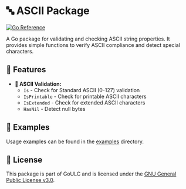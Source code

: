 # 🔤 ASCII Package

[![Go Reference](https://pkg.go.dev/badge/gitlab.com/iglou.eu/goulc/ascii.svg)](https://pkg.go.dev/gitlab.com/iglou.eu/goulc/ascii)

A Go package for validating and checking ASCII string properties. It provides simple functions to verify ASCII compliance and detect special characters.

## 🎯 Features

- **📝 ASCII Validation:**
  - `Is` - Check for Standard ASCII (0-127) validation
  - `IsPrintable` - Check for printable ASCII characters
  - `IsExtended` - Check for extended ASCII characters
  - `HasNil` - Detect null bytes

## 📝 Examples

Usage examples can be found in the [examples](../examples/ascii) directory.

## 📜 License

This package is part of GoULC and is licensed under the [GNU General Public License v3.0](https://www.gnu.org/licenses/gpl-3.0).
